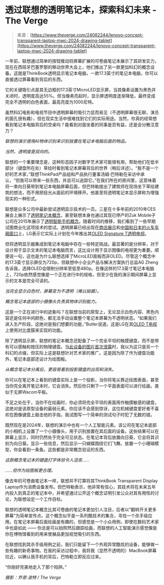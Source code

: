 <!--yml

category: 未分类

date: 2024-05-29 13:23:50

-->

# 透过联想的透明笔记本，探索科幻未来 - The Verge

> 来源：[https://www.theverge.com/24082244/lenovo-concept-transparent-laptop-mwc-2024-drawing-tablet](https://www.theverge.com/24082244/lenovo-concept-transparent-laptop-mwc-2024-drawing-tablet)

一年前，联想通过简单的按钮推动将屏幕扩展的可卷曲笔记本展示了其研发实力，现在在西班牙巴塞罗那的移动世界大会上，他们推出了另一款更加科幻的概念设备。这就是ThinkBook透明显示笔记本电脑，一款17.3英寸的笔记本电脑，你可以直接透过屏幕看到背后的东西。

它的关键吸引点是其无边框的17.3英寸MicroLED显示屏，当其像素设置为黑色并关闭时，透明度高达55%。但当像素亮起时，显示屏透明度逐渐降低，最终变成完全不透明的白色表面，最高亮度为1000尼特。

虽然科幻电影和电视节目中透明屏幕的吸引力显而易见（不透明屏幕很无聊，演员的面孔很有趣），但在现实生活中很难找到它们的实际用途。当然，你真的经常想看到笔记本电脑背后的空桌吗？能看到对面坐着的同事是否有益，还是会分散注意力？

*联想的演示使用AI物体识别来识别放置在笔记本电脑后面的物品。*

*当然，透明度是双向的。*

联想的一个重要理念是，这种形态因子对数字艺术家可能很有用，帮助他们在低半部分（键盘所在处）草绘时看到笔记本屏幕背后的世界（稍后详述）。“我不是一个好的艺术家，”联想ThinkPad产品组和产品执行董事汤姆·巴特勒在采访中承认，“但我可以带来一些东西，并且可以追踪它。”在我们所在的房间里，这意味着将一束向日葵带到笔记本电脑屏幕后面，但巴特勒提出了建筑师在现场坐下草绘建筑的想法，而不用把目光从面前的环境移开。他甚至将透明笔记本显示屏称为增强现实的一种形式。

联想是众多公司中最新尝试透明显示技术的一员。三星在十多年前的2010年CES展会上展示了[透明笔记本概念](https://techcrunch.com/2010/02/03/samsung-may-actually-make-some-of-them-transparent-laptops/)，甚至联想本身也通过其现已停产的Zuk Mobile子公司在2015年展示了[透明智能手机概念](https://www.gizchina.com/2015/08/14/zuk-demo-a-transparent-bezelless-smartphone-concept/)。随着时间的推移，我们看到了一些早期试图商业化这项技术的尝试。透明屏幕已经出现在[商店展示](https://news.lgdisplay.com/en/2021/05/lg-display-x-musinsa-transparent-oled-trendiness/)和[中国和日本的火车车厢窗口](https://news.lgdisplay.com/en/2022/09/transparent-oled-solutions-that-will-disrupt-global-railway-market-unveiled-at-innotrans-2022/)上，LG表示它实际上计划在今年推出其[OLED Signature T透明电视](/2024/1/8/24029590/lg-oled-t-transparent-tv-announced-specs-features)。

但将透明显示器集成到笔记本电脑中存在一些特定挑战。最显著的是分辨率，对于设计用于显示文本的笔记本电脑而言，这比设计用于显示图像的电视更为重要。顺便说一句，这也是为什么联想选择了MicroLED面板而非OLED。尽管这个概念中的17.3英寸显示屏仅为720p，但联想中小企业产品与解决方案执行总监AG Zheng告诉我，选择OLED会限制分辨率至低至480p。在像这样的17.3英寸笔记本电脑上，720p依然感觉像是一个正在进行中的规格，但至少在我的演示期间屏幕上显示的文本是完全可读的。

*当完全显示白色时，屏幕变为不透明（难以拍摄）。*

*概念笔记本底部的小摄像头负责其物体识别能力。*

这是一个正在进行中的迹象吗？在联想当前的原型上，无论显示白色内容、黑色内容还是任何中间颜色，都无法手动设置整个笔记本屏幕为不透明状态。“如果我们进入生产阶段，这绝对是我们想要的功能，”Butler说道。这是LG在其[OLED T电视](https://arc.net/l/quote/kodfnkno)上使用对比度膜来实现的功能。

除了透明显示屏，联想的笔记本概念还配备了一个完全平坦的触摸键盘，而不是带有可以感触和按压的物理键盘。当[此设备的图片首次泄露](/2024/2/15/24073658/lenovo-transparent-laptop-leak-mwc-2024-concept)时，我以为这只是另一个科幻的点缀，但实际上这是联想针对艺术家的推广。这是因为除了作为键盘功能外，笔记本底部还设计为绘图板。

*从概念笔记本分离后，更容易看到投影键盘的出现和消失。*

你可以在笔记本上看到的键盘实际上是一个投影，当你将笔尖靠近绘图表面，甚至当你完全离开笔记本时，它会消失。然后你只剩下一个平面表面可以进行绘画，类似于无屏Wacom平板。

不足之处在于，当你不在绘画时，你必须将完全平坦的表面用作触摸敏感的键盘，这绝对是该原型设备的最弱元素。你应该不会感到惊讶，这位机械键盘爱好者不喜欢在图像键盘上敲击他的手指，我试图写一个简单的测试句子时犯了无数的错。

既然现在是2024年，联想的演示中也有一个人工智能元素。该公司在笔记本底部的小相机上设置了一个小摄像头，用于识别放置在其后面的设备。这些结果可以在屏幕上显示，同时仍然处于完全可见状态。在笔记本背后放置向日葵，它会将其识别为向日葵。显示一些信息，然后显示一只蝴蝶围绕它们飞舞。放置一个小珊瑚模型，你会看到一条鱼。这些都是非常概念验证的东西。

*这款概念笔记本的键盘打字体验令人沮丧……*

*……但作为绘图板更合理。*

像去年的可卷曲笔记本一样，联想并不打算将其ThinkBook Transparent Display Laptop作为消费设备发布。但巴特勒表示，他非常有信心，其技术将在未来五年内投入到真正的笔记本中，并希望通过公开这个概念证明引发公众对其有用性的讨论，为联想设定一个工作目标。

联想的透明笔记本概念比其可卷曲的笔记本更加引人注目，后者以“翻转开关更多屏幕”为简单宣传点。这个概念似乎是一系列酷技术的集合，寻找一个杀手级应用。在笔记本屏幕后面绘画是有趣的，但感觉是一个小众用例，即使在数码艺术家中也是如此 —— 你总是可以拍照然后跟踪绘画，而联想的人工智能演示感觉像是你在博物馆看到的用来使展品更加视觉吸引的东西。

在联想找到其杀手级用例之前，我们只能留下一个外观异常酷炫的设备，能够做一些有趣的新奇事物。在我的采访过程中，我将我（显然不透明的）MacBook屏幕拉近，以确认我手机的背后，巴特勒立即反应过来。

“你刚好完美地走入了那个陷阱。”

*摄影：乔恩·波特 / The Verge*
